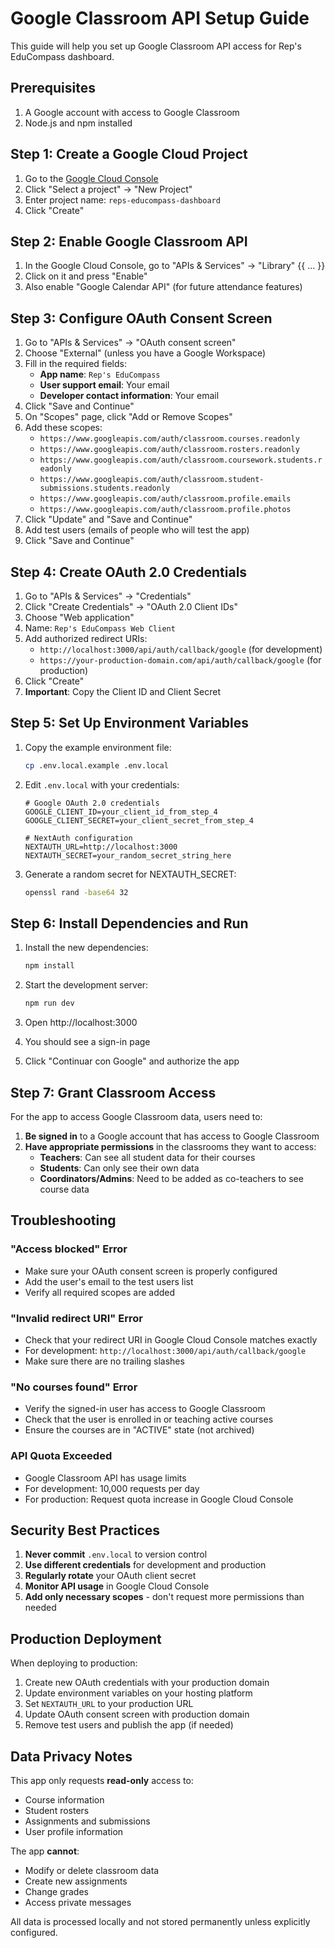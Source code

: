 # Google Classroom API Setup Guide

This guide will help you set up Google Classroom API access for Rep's EduCompass dashboard.

## Prerequisites

1. A Google account with access to Google Classroom
2. Node.js and npm installed

## Step 1: Create a Google Cloud Project

1. Go to the [Google Cloud Console](https://console.cloud.google.com/)
2. Click "Select a project" → "New Project"
3. Enter project name: `reps-educompass-dashboard`
4. Click "Create"

## Step 2: Enable Google Classroom API

1. In the Google Cloud Console, go to "APIs & Services" → "Library"
{{ ... }}
3. Click on it and press "Enable"
4. Also enable "Google Calendar API" (for future attendance features)

## Step 3: Configure OAuth Consent Screen

1. Go to "APIs & Services" → "OAuth consent screen"
2. Choose "External" (unless you have a Google Workspace)
3. Fill in the required fields:
   - **App name**: `Rep's EduCompass`
   - **User support email**: Your email
   - **Developer contact information**: Your email
4. Click "Save and Continue"
5. On "Scopes" page, click "Add or Remove Scopes"
6. Add these scopes:
   - `https://www.googleapis.com/auth/classroom.courses.readonly`
   - `https://www.googleapis.com/auth/classroom.rosters.readonly`
   - `https://www.googleapis.com/auth/classroom.coursework.students.readonly`
   - `https://www.googleapis.com/auth/classroom.student-submissions.students.readonly`
   - `https://www.googleapis.com/auth/classroom.profile.emails`
   - `https://www.googleapis.com/auth/classroom.profile.photos`
7. Click "Update" and "Save and Continue"
8. Add test users (emails of people who will test the app)
9. Click "Save and Continue"

## Step 4: Create OAuth 2.0 Credentials

1. Go to "APIs & Services" → "Credentials"
2. Click "Create Credentials" → "OAuth 2.0 Client IDs"
3. Choose "Web application"
4. Name: `Rep's EduCompass Web Client`
5. Add authorized redirect URIs:
   - `http://localhost:3000/api/auth/callback/google` (for development)
   - `https://your-production-domain.com/api/auth/callback/google` (for production)
6. Click "Create"
7. **Important**: Copy the Client ID and Client Secret

## Step 5: Set Up Environment Variables

1. Copy the example environment file:
   ```bash
   cp .env.local.example .env.local
   ```

2. Edit `.env.local` with your credentials:
   ```env
   # Google OAuth 2.0 credentials
   GOOGLE_CLIENT_ID=your_client_id_from_step_4
   GOOGLE_CLIENT_SECRET=your_client_secret_from_step_4

   # NextAuth configuration
   NEXTAUTH_URL=http://localhost:3000
   NEXTAUTH_SECRET=your_random_secret_string_here
   ```

3. Generate a random secret for NEXTAUTH_SECRET:
   ```bash
   openssl rand -base64 32
   ```

## Step 6: Install Dependencies and Run

1. Install the new dependencies:
   ```bash
   npm install
   ```

2. Start the development server:
   ```bash
   npm run dev
   ```

3. Open http://localhost:3000
4. You should see a sign-in page
5. Click "Continuar con Google" and authorize the app

## Step 7: Grant Classroom Access

For the app to access Google Classroom data, users need to:

1. **Be signed in** to a Google account that has access to Google Classroom
2. **Have appropriate permissions** in the classrooms they want to access:
   - **Teachers**: Can see all student data for their courses
   - **Students**: Can only see their own data
   - **Coordinators/Admins**: Need to be added as co-teachers to see course data

## Troubleshooting

### "Access blocked" Error
- Make sure your OAuth consent screen is properly configured
- Add the user's email to the test users list
- Verify all required scopes are added

### "Invalid redirect URI" Error
- Check that your redirect URI in Google Cloud Console matches exactly
- For development: `http://localhost:3000/api/auth/callback/google`
- Make sure there are no trailing slashes

### "No courses found" Error
- Verify the signed-in user has access to Google Classroom
- Check that the user is enrolled in or teaching active courses
- Ensure the courses are in "ACTIVE" state (not archived)

### API Quota Exceeded
- Google Classroom API has usage limits
- For development: 10,000 requests per day
- For production: Request quota increase in Google Cloud Console

## Security Best Practices

1. **Never commit** `.env.local` to version control
2. **Use different credentials** for development and production
3. **Regularly rotate** your OAuth client secret
4. **Monitor API usage** in Google Cloud Console
5. **Add only necessary scopes** - don't request more permissions than needed

## Production Deployment

When deploying to production:

1. Create new OAuth credentials with your production domain
2. Update environment variables on your hosting platform
3. Set `NEXTAUTH_URL` to your production URL
4. Update OAuth consent screen with production domain
5. Remove test users and publish the app (if needed)

## Data Privacy Notes

This app only requests **read-only** access to:
- Course information
- Student rosters
- Assignments and submissions
- User profile information

The app **cannot**:
- Modify or delete classroom data
- Create new assignments
- Change grades
- Access private messages

All data is processed locally and not stored permanently unless explicitly configured.
